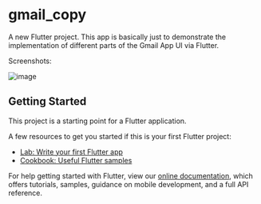 # gmail_copy

A new Flutter project. This app is basically just to demonstrate the implementation of different parts of the Gmail App UI via Flutter.

Screenshots:

![image](https://i.postimg.cc/T3rZQp2D/Screenshot-2019-02-25-23-49-43-580-com-example-gmailcopy.png)

## Getting Started

This project is a starting point for a Flutter application.

A few resources to get you started if this is your first Flutter project:

- [Lab: Write your first Flutter app](https://flutter.io/docs/get-started/codelab)
- [Cookbook: Useful Flutter samples](https://flutter.io/docs/cookbook)

For help getting started with Flutter, view our 
[online documentation](https://flutter.io/docs), which offers tutorials, 
samples, guidance on mobile development, and a full API reference.
